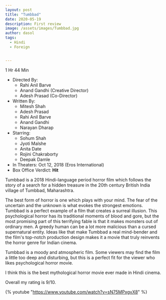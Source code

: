 ```yaml
---
layout: post
title: "Tumbbad"
date: 2020-05-19
description: First review
image: /assets/images/Tumbbad.jpg
author: dasol
tags:
  - Hindi
  - Foreign


---
```


1 Hr 44 Min

- Directed By: 
  - Rahi Anil Barve
  - Anand Gandhi (Creative Director)
  - Adesh Prasad (Co-Director)
- Written By: 
  - Mitesh Shah
  - Adesh Prasad
  - Rahi Anil Barve
  - Anand Gandhi
  - Narayan Dharap
- Starring:
  - Sohum Shah
  - Jyoti Malshe
  - Anita Date
  - Rojini Chakraborty
  - Deepak Damle
- In Theaters: Oct 12, 2018 (Eros International)
- Box Office Verdict: **Hit**

 Tumbbad is a 2018 Hindi-language period horror film which follows the story of a search for a hidden treasure in the 20th century British India village of Tumbbad, Maharashtra.

The best form of horror is one which plays with your mind. The fear of the uncertain and the unknown is what evokes the strongest emotions. Tumbbad is a perfect example of a film that creates a surreal illusion. This psychological horror has its traditional moments of blood and gore, but the most promising part of this terrifying fable is that it makes monsters out of ordinary men. A greedy human can be a lot more malicious than a cursed supernatural entity. Ideas like that make Tumbbad a real mind-bender and the film's top-notch production design makes it a movie that truly reinvents the horror genre for Indian cinema.

Tumbbad is a moody and atmospheric film. Some viewers may find the film a little too deep and disturbing, but this is a perfect fit for the viewer who likes psychological horror movie.

I think this is the best mythological horror movie ever made in Hindi cinema. 

Overall my rating is 9/10. 

{% youtube "https://www.youtube.com/watch?v=sN75MPxgvX8" %}